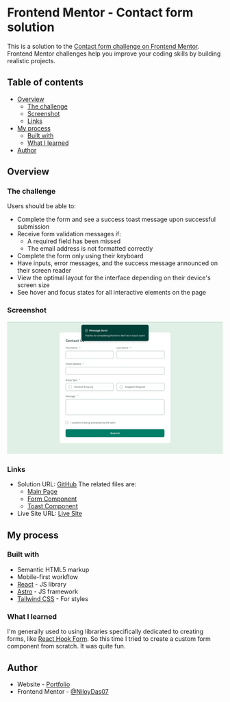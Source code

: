 # Frontend Mentor - Contact form solution

This is a solution to the [Contact form challenge on Frontend Mentor](https://www.frontendmentor.io/challenges/contact-form--G-hYlqKJj). Frontend Mentor challenges help you improve your coding skills by building realistic projects.

## Table of contents

- [Overview](#overview)
  - [The challenge](#the-challenge)
  - [Screenshot](#screenshot)
  - [Links](#links)
- [My process](#my-process)
  - [Built with](#built-with)
  - [What I learned](#what-i-learned)
- [Author](#author)

## Overview

### The challenge

Users should be able to:

- Complete the form and see a success toast message upon successful submission
- Receive form validation messages if:
  - A required field has been missed
  - The email address is not formatted correctly
- Complete the form only using their keyboard
- Have inputs, error messages, and the success message announced on their screen reader
- View the optimal layout for the interface depending on their device's screen size
- See hover and focus states for all interactive elements on the page

### Screenshot

![](../../assets/images/contact-form/screenshot.jpeg)

### Links

- Solution URL: [GitHub](https://github.com/NiloyDas07/Frontend-Showcase)
  The related files are:
  - [Main Page](https://github.com/NiloyDas07/Frontend-Showcase/blob/main/src/pages/contact-form/index.astro)
  - [Form Component](https://github.com/NiloyDas07/Frontend-Showcase/blob/main/src/components/contact-form/Form.jsx)
  - [Toast Component](https://github.com/NiloyDas07/Frontend-Showcase/blob/main/src/components/Toast.astro)
- Live Site URL: [Live Site](https://frontend-showcase-by-niloy.netlify.app/contact-form/)

## My process

### Built with

- Semantic HTML5 markup
- Mobile-first workflow
- [React](https://react.dev/) - JS library
- [Astro](https://astro.build) - JS framework
- [Tailwind CSS](https://tailwindcss.com) - For styles

### What I learned

I'm generally used to using libraries specifically dedicated to creating forms, like [React Hook Form](https://react-hook-form.com/). So this time I tried to create a custom form component from scratch. It was quite fun.

## Author

- Website - [Portfolio](https://niloy-das-portfolio.netlify.app/)
- Frontend Mentor - [@NiloyDas07](https://www.frontendmentor.io/profile/NiloyDas07)
